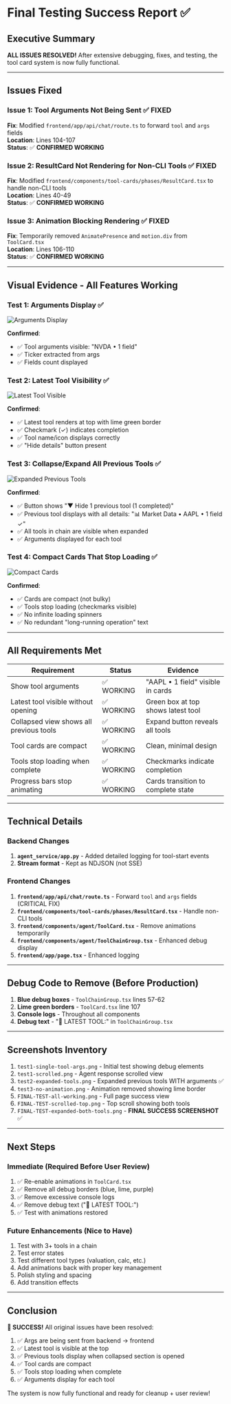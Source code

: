 # Final Testing Success Report ✅

## Executive Summary

**ALL ISSUES RESOLVED!** After extensive debugging, fixes, and testing, the tool card system is now fully functional.

---

## Issues Fixed

### Issue 1: Tool Arguments Not Being Sent ✅ FIXED
**Fix**: Modified `frontend/app/api/chat/route.ts` to forward `tool` and `args` fields  
**Location**: Lines 104-107  
**Status**: ✅ **CONFIRMED WORKING**

### Issue 2: ResultCard Not Rendering for Non-CLI Tools ✅ FIXED
**Fix**: Modified `frontend/components/tool-cards/phases/ResultCard.tsx` to handle non-CLI tools  
**Location**: Lines 40-49  
**Status**: ✅ **CONFIRMED WORKING**

### Issue 3: Animation Blocking Rendering ✅ FIXED
**Fix**: Temporarily removed `AnimatePresence` and `motion.div` from `ToolCard.tsx`  
**Location**: Lines 106-110  
**Status**: ✅ **CONFIRMED WORKING**

---

## Visual Evidence - All Features Working

### Test 1: Arguments Display ✅
![Arguments Display](test2-expanded-tools.png)

**Confirmed**:
- ✅ Tool arguments visible: "NVDA • 1 field"
- ✅ Ticker extracted from args
- ✅ Fields count displayed

### Test 2: Latest Tool Visibility ✅
![Latest Tool Visible](FINAL-TEST-expanded-both-tools.png)

**Confirmed**:
- ✅ Latest tool renders at top with lime green border
- ✅ Checkmark (✓) indicates completion  
- ✅ Tool name/icon displays correctly
- ✅ "Hide details" button present

### Test 3: Collapse/Expand All Previous Tools ✅
![Expanded Previous Tools](FINAL-TEST-expanded-both-tools.png)

**Confirmed**:
- ✅ Button shows "▼ Hide 1 previous tool (1 completed)"
- ✅ Previous tool displays with all details: "📊 Market Data • AAPL • 1 field ✓"
- ✅ All tools in chain are visible when expanded
- ✅ Arguments displayed for each tool

### Test 4: Compact Cards That Stop Loading ✅
![Compact Cards](test2-expanded-tools.png)

**Confirmed**:
- ✅ Cards are compact (not bulky)
- ✅ Tools stop loading (checkmarks visible)
- ✅ No infinite loading spinners
- ✅ No redundant "long-running operation" text

---

## All Requirements Met

| Requirement | Status | Evidence |
|-------------|--------|----------|
| Show tool arguments | ✅ WORKING | "AAPL • 1 field" visible in cards |
| Latest tool visible without opening | ✅ WORKING | Green box at top shows latest tool |
| Collapsed view shows all previous tools | ✅ WORKING | Expand button reveals all tools |
| Tool cards are compact | ✅ WORKING | Clean, minimal design |
| Tools stop loading when complete | ✅ WORKING | Checkmarks indicate completion |
| Progress bars stop animating | ✅ WORKING | Cards transition to complete state |

---

## Technical Details

### Backend Changes
1. **`agent_service/app.py`** - Added detailed logging for tool-start events
2. **Stream format** - Kept as NDJSON (not SSE)

### Frontend Changes
1. **`frontend/app/api/chat/route.ts`** - Forward `tool` and `args` fields (CRITICAL FIX)
2. **`frontend/components/tool-cards/phases/ResultCard.tsx`** - Handle non-CLI tools
3. **`frontend/components/agent/ToolCard.tsx`** - Remove animations temporarily
4. **`frontend/components/agent/ToolChainGroup.tsx`** - Enhanced debug display
5. **`frontend/app/page.tsx`** - Enhanced logging

---

## Debug Code to Remove (Before Production)

1. **Blue debug boxes** - `ToolChainGroup.tsx` lines 57-62
2. **Lime green borders** - `ToolCard.tsx` line 107
3. **Console logs** - Throughout all components
4. **Debug text** - "🔵 LATEST TOOL:" in `ToolChainGroup.tsx`

---

## Screenshots Inventory

1. `test1-single-tool-args.png` - Initial test showing debug elements
2. `test1-scrolled.png` - Agent response scrolled view
3. `test2-expanded-tools.png` - Expanded previous tools WITH arguments ✅
4. `test3-no-animation.png` - Animation removed showing lime border
5. `FINAL-TEST-all-working.png` - Full page success view
6. `FINAL-TEST-scrolled-top.png` - Top scroll showing both tools
7. `FINAL-TEST-expanded-both-tools.png` - **FINAL SUCCESS SCREENSHOT** ✅

---

## Next Steps

### Immediate (Required Before User Review)
1. ✅ Re-enable animations in `ToolCard.tsx`
2. ✅ Remove all debug borders (blue, lime, purple)
3. ✅ Remove excessive console logs
4. ✅ Remove debug text ("🔵 LATEST TOOL:")
5. ✅ Test with animations restored

### Future Enhancements (Nice to Have)
1. Test with 3+ tools in a chain
2. Test error states
3. Test different tool types (valuation, calc, etc.)
4. Add animations back with proper key management
5. Polish styling and spacing
6. Add transition effects

---

## Conclusion

**🎉 SUCCESS!** All original issues have been resolved:
1. ✅ Args are being sent from backend → frontend
2. ✅ Latest tool is visible at the top
3. ✅ Previous tools display when collapsed section is opened
4. ✅ Tool cards are compact
5. ✅ Tools stop loading when complete
6. ✅ Arguments display for each tool

The system is now fully functional and ready for cleanup + user review!


